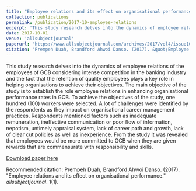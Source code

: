 ```yaml
---
title: "Employee relations and its effect on organisational performance"
collection: publications
permalink: /publication/2017-10-employee-relations
excerpt: 'This study research delves into the dynamics of employee relations of the employees of GCB considering intense competition in the banking industry and the fact that the retention of quality employees plays a key role in helping organisations to achieve their objectives. The main objective of the study is to establish the role employee relations in enhancing organisational performance rates in GCB. To achieve the objectives of the study, one hundred (100) workers were selected. A lot of challenges were identified by the respondents as they impact on organisational career management practices. Respondents mentioned factors such as inadequate remuneration, ineffective communication or poor flow of information, nepotism, untimely appraisal system, lack of career path and growth, lack of clear cut policies as well as inexperience. From the study it was revealed that employees would be more committed to GCB when they are given rewards that are commensurate with responsibility and skills.'
date: 2017-10-01
venue: 'allsubjectjournal'
paperurl: 'https://www.allsubjectjournal.com/archives/2017/vol4/issue10/4-8-99'
citation: 'Prempeh Duah, Brandford Ahwoi Danso. (2017). &quot;Employee relations and its effect on organisational performance.&quot; <i>allsubjectjournal</i>. 1(1).'
---
```

This study research delves into the dynamics of employee relations of the employees of GCB considering intense competition in the banking industry and the fact that the retention of quality employees plays a key role in helping organisations to achieve their objectives. The main objective of the study is to establish the role employee relations in enhancing organisational performance rates in GCB. To achieve the objectives of the study, one hundred (100) workers were selected. A lot of challenges were identified by the respondents as they impact on organisational career management practices. Respondents mentioned factors such as inadequate remuneration, ineffective communication or poor flow of information, nepotism, untimely appraisal system, lack of career path and growth, lack of clear cut policies as well as inexperience. From the study it was revealed that employees would be more committed to GCB when they are given rewards that are commensurate with responsibility and skills.

[Download paper here](http://prempehduah.github.io/files/paper1.pdf)

Recommended citation: Prempeh Duah, Brandford Ahwoi Danso. (2017). "Employee relations and its effect on organisational performance." <i>allsubjectjournal</i>. 1(1).
